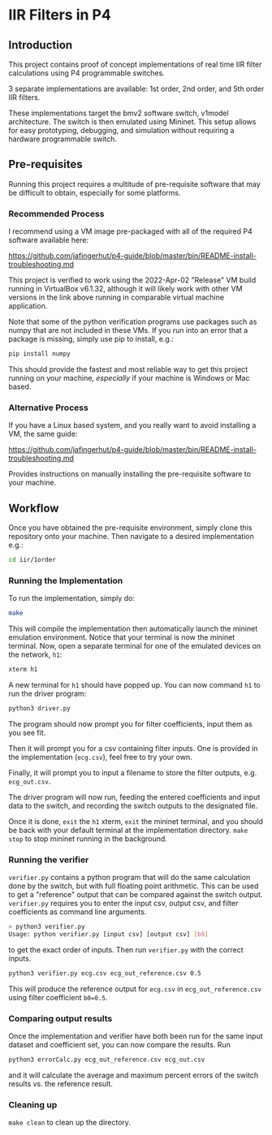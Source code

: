 # IIR Filters in P4

## Introduction
This project contains proof of concept implementations of real time IIR filter calculations using P4 programmable switches.

3 separate implementations are available: 1st order, 2nd order, and 5th order IIR filters.

These implementations target the bmv2 software switch, v1model architecture. The switch is then emulated using Mininet. This setup allows for easy prototyping, debugging, and simulation without requiring a hardware programmable switch.

## Pre-requisites
Running this project requires a multitude of pre-requisite software that may be difficult to obtain, especially for some platforms.
### Recommended Process
I recommend using a VM image pre-packaged with all of the required P4 software available here: 

https://github.com/jafingerhut/p4-guide/blob/master/bin/README-install-troubleshooting.md

This project is verified to work using the 2022-Apr-02 "Release" VM build running in VirtualBox v6.1.32, although it will likely work with other VM versions in the link above running in comparable virtual machine application.

Note that some of the python verification programs use packages such as numpy that are not included in these VMs. If you run into an error that a package is missing, simply use pip to install, e.g.:
```bash
pip install numpy
```

This should provide the fastest and most reliable way to get this project running on your machine, *especially* if your machine is Windows or Mac based.
### Alternative Process
If you have a Linux based system, and you really want to avoid installing a VM, the same guide:

https://github.com/jafingerhut/p4-guide/blob/master/bin/README-install-troubleshooting.md

Provides instructions on manually installing the pre-requisite software to your machine.

## Workflow
Once you have obtained the pre-requisite environment, simply clone this repository onto your machine. Then navigate to a desired implementation e.g.:
```bash
cd iir/1order
```
### Running the Implementation
To run the implementation, simply do:
```bash
make
```
This will compile the implementation then automatically launch the mininet emulation environment. Notice that your terminal is now the mininet terminal. Now, open a separate terminal for one of the emulated devices on the network, `h1`:
```bash
xterm h1
```
A new terminal for `h1` should have popped up. You can now command `h1` to run the driver program:
```bash
python3 driver.py
```
The program should now prompt you for filter coefficients, input them as you see fit. 

Then it will prompt you for a csv containing filter inputs. One is provided in the implementation (`ecg.csv`), feel free to try your own.

Finally, it will prompt you to input a filename to store the filter outputs, e.g. `ecg_out.csv`.

The driver program will now run, feeding the entered coefficients and input data to the switch, and recording the switch outputs to the designated file.

Once it is done, `exit` the `h1` xterm, `exit` the mininet terminal, and you should be back with your default terminal at the implementation directory. `make stop` to stop mininet running in the background.

### Running the verifier
`verifier.py` contains a python program that will do the same calculation done by the switch, but with full floating point arithmetic. This can be used to get a "reference" output that can be compared against the switch output. `verifier.py` requires you to enter the input csv, output csv, and filter coefficients as command line arguments.
```bash
> python3 verifier.py
Usage: python verifier.py [input csv] [output csv] [b0]
```
to get the exact order of inputs. Then run `verifier.py` with the correct inputs.
```bash
python3 verifier.py ecg.csv ecg_out_reference.csv 0.5
```
This will produce the reference output for `ecg.csv` in `ecg_out_reference.csv` using filter coefficient `b0=0.5`.

### Comparing output results
Once the implementation and verifier have both been run for the same input dataset and coefficient set, you can now compare the results. Run
```bash
python3 errorCalc.py ecg_out_reference.csv ecg_out.csv
```
and it will calculate the average and maximum percent errors of the switch results vs. the reference result.

### Cleaning up
`make clean` to clean up the directory.